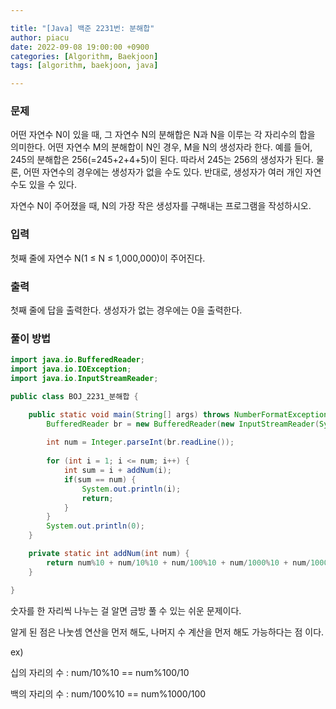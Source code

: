 ```yaml
---

title: "[Java] 백준 2231번: 분해합"
author: piacu
date: 2022-09-08 19:00:00 +0900
categories: [Algorithm, Baekjoon]
tags: [algorithm, baekjoon, java]

---
```


### 문제

어떤 자연수 N이 있을 때, 그 자연수 N의 분해합은 N과 N을 이루는 각 자리수의 합을 의미한다. 어떤 자연수 M의 분해합이 N인 경우, M을 N의 생성자라 한다. 예를 들어, 245의 분해합은 256(=245+2+4+5)이 된다. 따라서 245는 256의 생성자가 된다. 물론, 어떤 자연수의 경우에는 생성자가 없을 수도 있다. 반대로, 생성자가 여러 개인 자연수도 있을 수 있다.

자연수 N이 주어졌을 때, N의 가장 작은 생성자를 구해내는 프로그램을 작성하시오.



### 입력

첫째 줄에 자연수 N(1 ≤ N ≤ 1,000,000)이 주어진다.



### 출력

첫째 줄에 답을 출력한다. 생성자가 없는 경우에는 0을 출력한다.



### 풀이 방법

```java
import java.io.BufferedReader;
import java.io.IOException;
import java.io.InputStreamReader;

public class BOJ_2231_분해합 {

	public static void main(String[] args) throws NumberFormatException, IOException {
		BufferedReader br = new BufferedReader(new InputStreamReader(System.in));
		
		int num = Integer.parseInt(br.readLine());
		
		for (int i = 1; i <= num; i++) {
			int sum = i + addNum(i);
			if(sum == num) {
				System.out.println(i);
				return;
			}
		}
		System.out.println(0);
	}

	private static int addNum(int num) {
		return num%10 + num/10%10 + num/100%10 + num/1000%10 + num/10000%10 + num/100000%10 + num/1000000%10;
	}

}
```

숫자를 한 자리씩 나누는 걸 알면 금방 풀 수 있는 쉬운 문제이다.  

알게 된 점은  나눗셈 연산을 먼저 해도, 나머지 수 계산을 먼저 해도 가능하다는 점 이다.  

ex)  

십의 자리의 수 : num/10%10 == num%100/10  

백의 자리의 수 : num/100%10 == num%1000/100  
